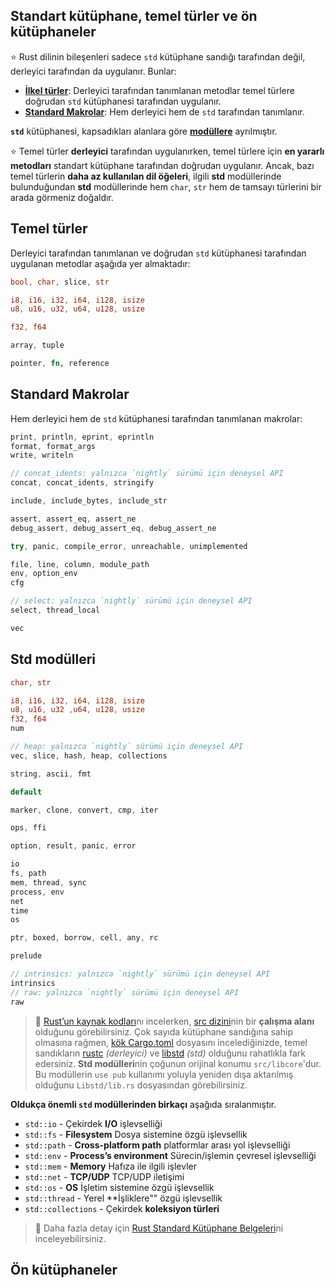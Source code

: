 ## Standart kütüphane, temel türler ve ön kütüphaneler
⭐️ Rust dilinin bileşenleri sadece `std` kütüphane sandığı tarafından değil, derleyici tarafından da uygulanır. Bunlar: 
  
  - **[İlkel türler](https://doc.rust-lang.org/std/#primitives)**: Derleyici tarafından tanımlanan metodlar temel türlere doğrudan `std` kütüphanesi tarafından uygulanır.
  - **[Standard Makrolar](https://doc.rust-lang.org/std/#macros)**: Hem derleyici hem de `std` tarafından tanımlanır.
  
**`std`** kütüphanesi, kapsadıkları alanlara göre **[modüllere](https://doc.rust-lang.org/std/#modules)** ayrılmıştır.

⭐️ Temel türler **derleyici** tarafından uygulanırken, temel türlere için **en yararlı metodları** standart kütüphane tarafından doğrudan  uygulanır. Ancak, bazı temel türlerin **daha az kullanılan dil öğeleri**, ilgili **std** modüllerinde bulunduğundan **std** modüllerinde hem `char`, `str` hem de tamsayı türlerini bir arada görmeniz doğaldır.

## Temel türler
Derleyici tarafından tanımlanan ve doğrudan `std` kütüphanesi tarafından uygulanan metodlar aşağıda yer almaktadır:

```Rust
bool, char, slice, str

i8, i16, i32, i64, i128, isize
u8, u16, u32, u64, u128, usize

f32, f64

array, tuple

pointer, fn, reference
````

## Standard Makrolar
Hem derleyici hem de `std` kütüphanesi tarafından tanımlanan makrolar:

```Rust
print, println, eprint, eprintln
format, format_args
write, writeln

// concat_idents: yalnızca `nightly` sürümü için deneysel API
concat, concat_idents, stringify 

include, include_bytes, include_str

assert, assert_eq, assert_ne
debug_assert, debug_assert_eq, debug_assert_ne

try, panic, compile_error, unreachable, unimplemented

file, line, column, module_path
env, option_env
cfg

// select: yalnızca `nightly` sürümü için deneysel API
select, thread_local

vec
````

## Std modülleri
```rust
char, str

i8, i16, i32, i64, i128, isize
u8, u16, u32 ,u64, u128, usize
f32, f64
num

// heap: yalnızca `nightly` sürümü için deneysel API
vec, slice, hash, heap, collections

string, ascii, fmt

default

marker, clone, convert, cmp, iter

ops, ffi

option, result, panic, error

io
fs, path
mem, thread, sync
process, env
net
time
os

ptr, boxed, borrow, cell, any, rc

prelude

// intrinsics: yalnızca `nightly` sürümü için deneysel API
intrinsics
// raw: yalnızca `nightly` sürümü için deneysel API
raw 
````

> 🔎 [Rust’un kaynak kodları](https://github.com/rust-lang/rust)nı incelerken, [src dizini](https://github.com/rust-lang/rust/tree/master/src)nin bir **çalışma alanı** olduğunu görebilirsiniz. Çok sayıda kütüphane sandığına sahip olmasına rağmen, [kök Cargo.toml](https://github.com/rust-lang/rust/blob/master/src/Cargo.toml) dosyasını incelediğinizde, temel sandıkların [rustc](https://github.com/rust-lang/rust/tree/master/src/rustc) *(derleyici)* ve [libstd](https://github.com/rust-lang/rust/tree/master/src/libstd) *(std)* olduğunu rahatlıkla fark edersiniz. **Std modülleri**nin çoğunun orijinal konumu `src/libcore`'dur. Bu modüllerin `use pub` kullanımı yoluyla yeniden dışa aktarılmış olduğunu `Libstd/lib.rs` dosyasından görebilirsiniz.

**Oldukça önemli `std` modüllerinden birkaçı** aşağıda sıralanmıştır.
- `std::io` - Çekirdek **I/O** işlevselliği
- `std::fs` - **Filesystem** Dosya sistemine özgü işlevsellik
- `std::path` - **Cross-platform path** platformlar arası yol işlevselliği
- `std::env` - **Process’s environment** Sürecin/işlemin çevresel işlevselliği
- `std::mem` - **Memory** Hafıza ile ilgili işlevler
- `std::net` - **TCP/UDP** TCP/UDP iletişimi
- `std::os` - **OS** İşletim sistemine özgü işlevsellik
- `std::thread` -  Yerel **İşliklere"" özgü işlevsellik
- `std::collections` - Çekirdek **koleksiyon türleri**

> 💯 Daha fazla detay için [Rust Standard Kütüphane Belgeleri](https://doc.rust-lang.org/std/)ni inceleyebilirsiniz.

## Ön kütüphaneler
